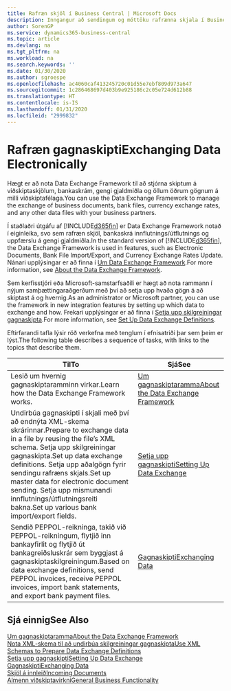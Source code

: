 ```yaml
---
title: Rafræn skjöl í Business Central | Microsoft Docs
description: Inngangur að sendingum og móttöku rafrænna skjala í Business Central.
author: SorenGP
ms.service: dynamics365-business-central
ms.topic: article
ms.devlang: na
ms.tgt_pltfrm: na
ms.workload: na
ms.search.keywords: ''
ms.date: 01/30/2020
ms.author: sgroespe
ms.openlocfilehash: ac4060caf413245720c01d55e7ebf809d973a647
ms.sourcegitcommit: 1c286468697d403b9e925186c2c05e724d612b88
ms.translationtype: HT
ms.contentlocale: is-IS
ms.lasthandoff: 01/31/2020
ms.locfileid: "2999832"
---
```

# <a name="exchanging-data-electronically"></a><span data-ttu-id="5435f-103">Rafræn gagnaskipti</span><span class="sxs-lookup"><span data-stu-id="5435f-103">Exchanging Data Electronically</span></span>
<span data-ttu-id="5435f-104">Hægt er að nota Data Exchange Framework til að stjórna skiptum á viðskiptaskjölum, bankaskrám, gengi gjaldmiðla og öllum öðrum gögnum á milli viðskiptafélaga.</span><span class="sxs-lookup"><span data-stu-id="5435f-104">You can use the Data Exchange Framework to manage the exchange of business documents, bank files, currency exchange rates, and any other data files with your business partners.</span></span>

<span data-ttu-id="5435f-105">Í staðlaðri útgáfu af [!INCLUDE[d365fin](includes/d365fin_md.md)] er Data Exchange Framework notað í eiginleika, svo sem rafræn skjöl, bankaskrá innflutnings/útflutnings og uppfærslu á gengi gjaldmiðla.</span><span class="sxs-lookup"><span data-stu-id="5435f-105">In the standard version of [!INCLUDE[d365fin](includes/d365fin_md.md)], the Data Exchange Framework is used in features, such as Electronic Documents, Bank File Import/Export, and Currency Exchange Rates Update.</span></span> <span data-ttu-id="5435f-106">Nánari upplýsingar er að finna í [Um Data Exchange Framework](across-about-the-data-exchange-framework.md).</span><span class="sxs-lookup"><span data-stu-id="5435f-106">For more information, see [About the Data Exchange Framework](across-about-the-data-exchange-framework.md).</span></span>

<span data-ttu-id="5435f-107">Sem kerfisstjóri eða Microsoft-samstarfsaðili er hægt að nota rammann í nýjum samþættingaraðgerðum með því að setja upp hvaða gögn á að skiptast á og hvernig.</span><span class="sxs-lookup"><span data-stu-id="5435f-107">As an administrator or Microsoft partner, you can use the framework in new integration features by setting up which data to exchange and how.</span></span> <span data-ttu-id="5435f-108">Frekari upplýsingar er að finna í [Setja upp skilgreiningar gagnaskipta](across-how-to-set-up-data-exchange-definitions.md).</span><span class="sxs-lookup"><span data-stu-id="5435f-108">For more information, see [Set Up Data Exchange Definitions](across-how-to-set-up-data-exchange-definitions.md).</span></span>

<span data-ttu-id="5435f-109">Eftirfarandi tafla lýsir röð verkefna með tenglum í efnisatriði þar sem þeim er lýst.</span><span class="sxs-lookup"><span data-stu-id="5435f-109">The following table describes a sequence of tasks, with links to the topics that describe them.</span></span>  

|<span data-ttu-id="5435f-110">Til</span><span class="sxs-lookup"><span data-stu-id="5435f-110">To</span></span>|<span data-ttu-id="5435f-111">Sjá</span><span class="sxs-lookup"><span data-stu-id="5435f-111">See</span></span>|  
|--------|---------|  
|<span data-ttu-id="5435f-112">Lesið um hvernig gagnaskiptaramminn virkar.</span><span class="sxs-lookup"><span data-stu-id="5435f-112">Learn how the Data Exchange Framework works.</span></span>|[<span data-ttu-id="5435f-113">Um gagnaskiptaramma</span><span class="sxs-lookup"><span data-stu-id="5435f-113">About the Data Exchange Framework</span></span>](across-about-the-data-exchange-framework.md)|  
|<span data-ttu-id="5435f-114">Undirbúa gagnaskipti í skjali með því að endnýta XML-skema skrárinnar.</span><span class="sxs-lookup"><span data-stu-id="5435f-114">Prepare to exchange data in a file by reusing the file’s XML schema.</span></span> <span data-ttu-id="5435f-115">Setja upp skilgreiningar gagnaskipta.</span><span class="sxs-lookup"><span data-stu-id="5435f-115">Set up data exchange definitions.</span></span> <span data-ttu-id="5435f-116">Setja upp aðalgögn fyrir sendingu rafræns skjals.</span><span class="sxs-lookup"><span data-stu-id="5435f-116">Set up master data for electronic document sending.</span></span> <span data-ttu-id="5435f-117">Setja upp mismunandi innflutnings/útflutningsreiti bakna.</span><span class="sxs-lookup"><span data-stu-id="5435f-117">Set up various bank import/export fields.</span></span>|[<span data-ttu-id="5435f-118">Setja upp gagnaskipti</span><span class="sxs-lookup"><span data-stu-id="5435f-118">Setting Up Data Exchange</span></span>](across-set-up-data-exchange.md)|  
|<span data-ttu-id="5435f-119">Sendið PEPPOL-reikninga, takið við PEPPOL-reikningum, flytjið inn bankayfirlit og flytjið út bankagreiðsluskrár sem byggjast á gagnaskiptaskilgreiningum.</span><span class="sxs-lookup"><span data-stu-id="5435f-119">Based on data exchange definitions, send PEPPOL invoices, receive PEPPOL invoices, import bank statements, and export bank payment files.</span></span>|[<span data-ttu-id="5435f-120">Gagnaskipti</span><span class="sxs-lookup"><span data-stu-id="5435f-120">Exchanging Data</span></span>](across-exchange-data.md)|  

## <a name="see-also"></a><span data-ttu-id="5435f-121">Sjá einnig</span><span class="sxs-lookup"><span data-stu-id="5435f-121">See Also</span></span>  
[<span data-ttu-id="5435f-122">Um gagnaskiptaramma</span><span class="sxs-lookup"><span data-stu-id="5435f-122">About the Data Exchange Framework</span></span>](across-about-the-data-exchange-framework.md)  
[<span data-ttu-id="5435f-123">Nota XML-skema til að undirbúa skilgreiningar gagnaskipta</span><span class="sxs-lookup"><span data-stu-id="5435f-123">Use XML Schemas to Prepare Data Exchange Definitions</span></span>](across-how-to-use-xml-schemas-to-prepare-data-exchange-definitions.md)  
[<span data-ttu-id="5435f-124">Setja upp gagnaskipti</span><span class="sxs-lookup"><span data-stu-id="5435f-124">Setting Up Data Exchange</span></span>](across-set-up-data-exchange.md)  
[<span data-ttu-id="5435f-125">Gagnaskipti</span><span class="sxs-lookup"><span data-stu-id="5435f-125">Exchanging Data</span></span>](across-exchange-data.md)  
[<span data-ttu-id="5435f-126">Skjöl á innleið</span><span class="sxs-lookup"><span data-stu-id="5435f-126">Incoming Documents</span></span>](across-income-documents.md)  
[<span data-ttu-id="5435f-127">Almenn viðskiptavirkni</span><span class="sxs-lookup"><span data-stu-id="5435f-127">General Business Functionality</span></span>](ui-across-business-areas.md)
